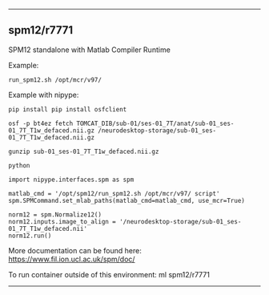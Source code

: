 
----------------------------------
## spm12/r7771 ##
SPM12 standalone with Matlab Compiler Runtime

Example:
```
run_spm12.sh /opt/mcr/v97/
```

Example with nipype:
```
pip install pip install osfclient

osf -p bt4ez fetch TOMCAT_DIB/sub-01/ses-01_7T/anat/sub-01_ses-01_7T_T1w_defaced.nii.gz /neurodesktop-storage/sub-01_ses-01_7T_T1w_defaced.nii.gz

gunzip sub-01_ses-01_7T_T1w_defaced.nii.gz 

python
```
```
import nipype.interfaces.spm as spm

matlab_cmd = '/opt/spm12/run_spm12.sh /opt/mcr/v97/ script'
spm.SPMCommand.set_mlab_paths(matlab_cmd=matlab_cmd, use_mcr=True)

norm12 = spm.Normalize12()
norm12.inputs.image_to_align = '/neurodesktop-storage/sub-01_ses-01_7T_T1w_defaced.nii'
norm12.run()
```

More documentation can be found here: https://www.fil.ion.ucl.ac.uk/spm/doc/

To run container outside of this environment: ml spm12/r7771

----------------------------------

